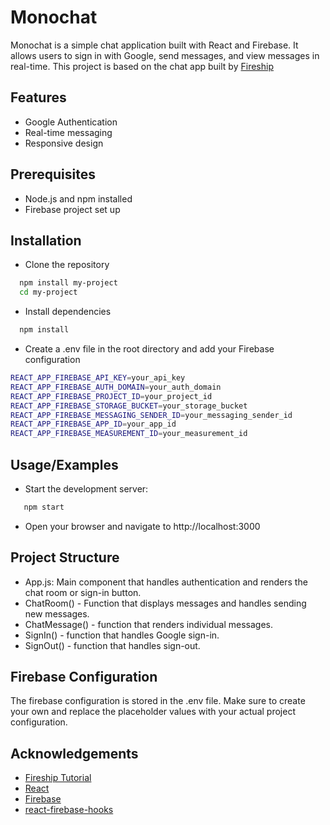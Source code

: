 
# Monochat

Monochat is a simple chat application built with React and Firebase. It allows users to sign in with Google, send messages, and view messages in real-time. This project is based on the chat app built by [Fireship](https://github.com/fireship-io)


## Features

- Google Authentication
- Real-time messaging
- Responsive design


## Prerequisites
- Node.js and npm installed
- Firebase project set up


## Installation

- Clone the repository

```bash
  npm install my-project
  cd my-project
```
- Install dependencies

```bash
  npm install
```
- Create a .env file in the root directory and add your Firebase configuration

```bash
REACT_APP_FIREBASE_API_KEY=your_api_key
REACT_APP_FIREBASE_AUTH_DOMAIN=your_auth_domain
REACT_APP_FIREBASE_PROJECT_ID=your_project_id
REACT_APP_FIREBASE_STORAGE_BUCKET=your_storage_bucket
REACT_APP_FIREBASE_MESSAGING_SENDER_ID=your_messaging_sender_id
REACT_APP_FIREBASE_APP_ID=your_app_id
REACT_APP_FIREBASE_MEASUREMENT_ID=your_measurement_id
```
## Usage/Examples
- Start the development server:

```javascript
   npm start
```

- Open your browser and navigate to http://localhost:3000

## Project Structure
- App.js: Main component that handles authentication and renders the chat room or sign-in button.
- ChatRoom() - Function that displays messages and handles sending new messages.
- ChatMessage() - function that renders individual messages.
- SignIn() - function that handles Google sign-in.
- SignOut() - function that handles sign-out.
## Firebase Configuration

The firebase configuration is stored in the .env file. Make sure to create your own and replace the placeholder values with your actual project configuration.
## Acknowledgements

 - [Fireship Tutorial](https://www.youtube.com/watch?v=zQyrwxMPm88)
 - [React](http://reactjs.org/)
 - [Firebase](http://firebase.google.com/)
 - [react-firebase-hooks](https://github.com/CSFrequency/react-firebase-hooks)


